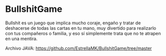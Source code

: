 # BullshitGame
Bullshit es un juego que implica mucho coraje, engaño y tratar de deshacerse de todas las cartas en tu mano, muy divertido para realizarlo con tus compañeros o familia, y eso sí simplemente trata que no te atrapen en una mentira.


Archivo JAVA:
https://github.com/EstrellaMK/BullshitGame/tree/master
